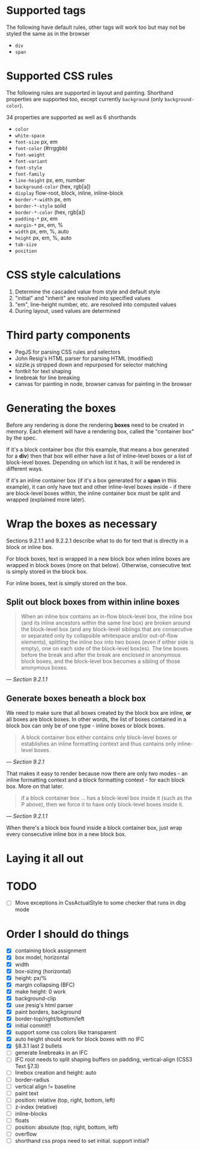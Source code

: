 # Supported tags

The following have default rules, other tags will work too but may not be styled
the same as in the browser

  * `div`
  * `span`

# Supported CSS rules

The following rules are supported in layout and painting. Shorthand properties
are supported too, except currently `background` (only `background-color`).

34 properties are supported as well as 6 shorthands

* `color`
* `white-space`
* `font-size` px, em
* `font-color` (#rrggbb)
* `font-weight`
* `font-variant`
* `font-style`
* `font-family`
* `line-height` px, em, number
* `background-color` (hex, rgb[a])
* `display` flow-root, block, inline, inline-block
* `border-*-width` px, em
* `border-*-style` solid
* `border-*-color` (hex, rgb[a])
* `padding-*` px, em
* `margin-*` px, em, %
* `width` px, em, %, auto
* `height` px, em, %, auto
* `tab-size`
* `position`

# CSS style calculations

1. Determine the cascaded value from style and default style
2. "initial" and "inherit" are resolved into specified values
3. "em", line-height number, etc. are resolved into computed values
4. During layout, used values are determined

# Third party components

* PegJS for parsing CSS rules and selectors
* John Resig's HTML parser for parsing HTML (modified)
* sizzle.js stripped down and repurposed for selector matching
* fontkit for text shaping
* linebreak for line breaking
* canvas for painting in node, browser canvas for painting in the browser

# Generating the boxes

Before any rendering is done the rendering **boxes** need to be created in
memory. Each element will have a rendering box, called the "container box" by
the spec.

If it's a block container box (for this example, that means a box generated for
a **div**) then that box will either have a list of inline-level boxes or a list
of block-level boxes. Depending on which list it has, it will be rendered in
different ways.

If it's an inline container box (if it's a box generated for a **span** in this
example), it can only have text and other inline-level boxes inside - if there
are block-level boxes within, the inline container box must be split and wrapped
(explained more later).

# Wrap the boxes as necessary

Sections 9.2.1.1 and 9.2.2.1 describe what to do for text that is directly in a block or inline box.

For block boxes, text is wrapped in a new block box when inline boxes are wrapped
in block boxes (more on that below). Otherwise, consecutive text is simply stored
in the block box.

For inline boxes, text is simply stored on the box.

## Split out block boxes from within inline boxes

> When an inline box contains an in-flow block-level box, the inline box (and
> its inline ancestors within the same line box) are broken around the block-level
> box (and any block-level siblings that are consecutive or separated only by
> collapsible whitespace and/or out-of-flow elements), splitting the inline box
> into two boxes (even if either side is empty), one on each side of the
> block-level box(es). The line boxes before the break and after the break are
> enclosed in anonymous block boxes, and the block-level box becomes a sibling of
> those anonymous boxes.

*&mdash; Section 9.2.1.1*

## Generate boxes beneath a block box

We need to make sure that all boxes created by the block box are inline, **or**
all boxes are block boxes. In other words, the list of boxes contained in a
block box can only be of one type - inline boxes or block boxes.

> A block container box either contains only block-level boxes or establishes
> an inline formatting context and thus contains only inline-level boxes.

*&mdash; Section 9.2.1*

That makes it easy to render because now there are only two modes - an inline
formatting context and a block formatting context - for each block box. More
on that later.

> if a block container box &hellip; has a block-level box inside it (such as
> the P above), then we force it to have only block-level boxes inside it.

*&mdash; Section 9.2.1.1*

When there's a block box found inside a block container box, just wrap every
consecutive inline box in a new block box.

# Laying it all out

# TODO

- [ ] Move exceptions in CssActualStyle to some checker that runs in dbg mode

# Order I should do things

- [x] containing block assignment
- [x] box model, horizontal
- [x] width
- [x] box-sizing (horizontal)
- [x] height: px/%
- [x] margin collapsing (BFC)
- [x] make height: 0 work
- [x] background-clip
- [x] use jresig's html parser
- [x] paint borders, background
- [x] border-top/right/bottom/left
- [x] initial commit!!
- [x] support some css colors like transparent
- [x] auto height should work for block boxes with no IFC
- [x] §8.3.1 last 2 bullets
- [ ] generate linebreaks in an IFC
- [ ] IFC root needs to split shaping buffers on padding, vertical-align (CSS3 Text §7.3)
- [ ] linebox creation and height: auto
- [ ] border-radius
- [ ] vertical align != baseline
- [ ] paint text
- [ ] position: relative (top, right, bottom, left)
- [ ] z-index (relative)
- [ ] inline-blocks
- [ ] floats
- [ ] position: absolute (top, right, bottom, left)
- [ ] overflow
- [ ] shorthand css props need to set initial. support initial?
